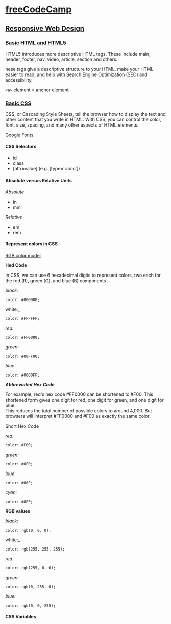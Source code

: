 # [freeCodeCamp](https://www.freecodecamp.org/learn)

## [Responsive Web Design](https://www.freecodecamp.org/learn/responsive-web-design/)  

### [Basic HTML and HTML5](https://www.freecodecamp.org/learn/responsive-web-design/#basic-html-and-html5)  

HTML5 introduces more descriptive HTML tags. These include main, header, footer, nav, video, article, section and others.  

hese tags give a descriptive structure to your HTML, make your HTML easier to read, and help with Search Engine Optimization (SEO) and accessibility.  

```<a>``` element = anchor element  

### [Basic CSS](https://www.freecodecamp.org/learn/responsive-web-design/#basic-css)  

CSS, or Cascading Style Sheets, tell the browser how to display the text and other content that you write in HTML. With CSS, you can control the color, font, size, spacing, and many other aspects of HTML elements.  

[Google Fonts](https://fonts.google.com/)  

#### CSS Selectors

- id
- class
- [attr=value] (e.g. [type='radio'])

#### Absolute versus Relative Units

_Absolute_  
- in
- mm

_Relative_  
- em
- rem

#### Represent colors in CSS

[RGB color model](https://en.wikipedia.org/wiki/RGB_color_model)  

**Hed Code**  

In CSS, we can use 6 hexadecimal digits to represent colors, two each for the red (R), green (G), and blue (B) components  

_black:_  
```
color: #000000;
```

white:_  
```
color: #FFFFFF;
```

_red:_ 
```
color: #FF0000;
```

_green:_ 
```
color: #00FF00;
```

_blue:_ 
```
color: #0000FF;
```

**_Abbreviated Hex Code_**  

For example, red's hex code #FF0000 can be shortened to #F00. This shortened form gives one digit for red, one digit for green, and one digit for blue.  
This reduces the total number of possible colors to around 4,000. But browsers will interpret #FF0000 and #F00 as exactly the same color.  

Short Hex Code  

_red:_ 
```
color: #F00;
```

_green:_ 
```
color: #0F0;
```

_blue:_ 
```
color: #00F;
```

_cyan:_ 
```
color: #0FF;
```

**RGB values**  

_black:_  
```
color: rgb(0, 0, 0);
```

white:_  
```
color: rgb(255, 255, 255);
```

_red:_ 
```
color: rgb(255, 0, 0);
```

_green:_ 
```
color: rgb(0, 255, 0);
```

_blue:_ 
```
color: rgb(0, 0, 255);
```

#### CSS Variables